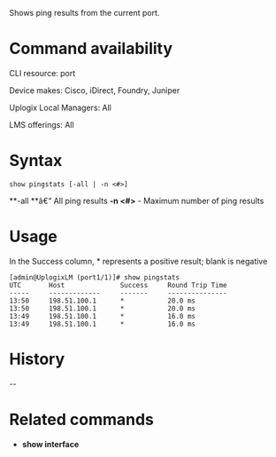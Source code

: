 <!-- 5.4 -->

Shows ping results from the current port. 

# Command availability 

CLI resource: port

Device makes: Cisco, iDirect, Foundry, Juniper

Uplogix Local Managers: All

LMS offerings: All

# Syntax 

```
show pingstats [-all | -n <#>]
```

**-all **â€“ All ping results
**-n <#>** - Maximum number of ping results

# Usage 
In the Success column, * represents a positive result; blank is negative

```
[admin@UplogixLM (port1/1)]# show pingstats
UTC       Host              Success     Round Trip Time
-----     -------------     -------     ---------------
13:50     198.51.100.1      *           20.0 ms        
13:50     198.51.100.1      *           20.0 ms        
13:49     198.51.100.1      *           16.0 ms        
13:49     198.51.100.1      *           16.0 ms    
```

# History 
--

# Related commands 

- **show interface**
